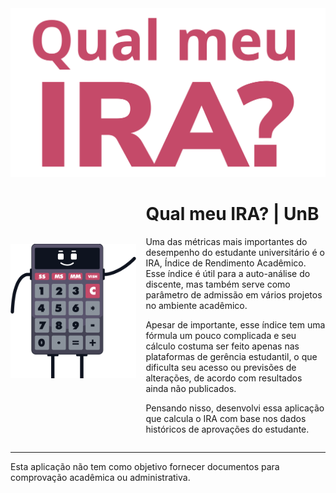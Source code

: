 <div style="text-align: center">
</div>
    <img src="assets/img/Logo.svg" style="width: fit-content; margin: auto;">

<div style="display: grid; grid-template-columns: auto auto; gap: 15px; place-items: center">
    <img src="assets/img/feliz.svg" style="width: 100%;">
<div>
    
# Qual meu IRA? | UnB
Uma das métricas mais importantes do desempenho do estudante universitário é o IRA, Índice de Rendimento Acadêmico. Esse índice é útil para a auto-análise do discente, mas também serve como parâmetro de admissão em vários projetos no ambiente acadêmico.
    
Apesar de importante, esse índice tem uma fórmula um pouco complicada e seu cálculo costuma ser feito apenas nas plataformas de gerência estudantil, o que dificulta seu acesso ou previsões de alterações, de acordo com resultados ainda não publicados.

Pensando nisso, desenvolvi essa aplicação que calcula o IRA com base nos dados históricos de aprovações do estudante.
</div>
</div>

---

Esta aplicação não tem como objetivo fornecer documentos para comprovação acadêmica ou administrativa.
